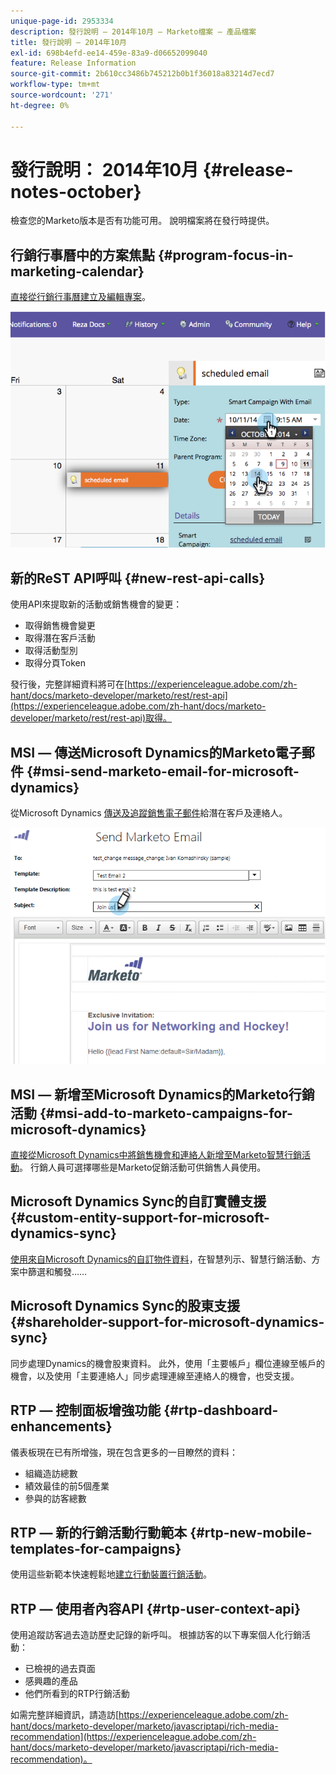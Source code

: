 ```yaml
---
unique-page-id: 2953334
description: 發行說明 — 2014年10月 — Marketo檔案 — 產品檔案
title: 發行說明 — 2014年10月
exl-id: 698b4efd-ee14-459e-83a9-d06652099040
feature: Release Information
source-git-commit: 2b610cc3486b745212b0b1f36018a83214d7ecd7
workflow-type: tm+mt
source-wordcount: '271'
ht-degree: 0%

---
```


# 發行說明： 2014年10月 {#release-notes-october}

檢查您的Marketo版本是否有功能可用。 說明檔案將在發行時提供。

## 行銷行事曆中的方案焦點 {#program-focus-in-marketing-calendar}

[直接從行銷行事曆建立及編輯專案](/help/marketo/product-docs/core-marketo-concepts/marketing-calendar/understanding-the-calendar/understand-enable-program-focus.md)。

![](assets/image2014-10-20-11-3a48-3a51.png)

## 新的ReST API呼叫 {#new-rest-api-calls}

使用API來提取新的活動或銷售機會的變更：

* 取得銷售機會變更
* 取得潛在客戶活動
* 取得活動型別
* 取得分頁Token

發行後，完整詳細資料將可在[https://experienceleague.adobe.com/zh-hant/docs/marketo-developer/marketo/rest/rest-api](https://experienceleague.adobe.com/zh-hant/docs/marketo-developer/marketo/rest/rest-api)取得。

## MSI — 傳送Microsoft Dynamics的Marketo電子郵件 {#msi-send-marketo-email-for-microsoft-dynamics}

從Microsoft Dynamics [傳送及追蹤銷售電子郵件](/help/marketo/product-docs/marketo-sales-insight/msi-for-microsoft-dynamics/setting-up-and-using/send-a-marketo-sales-email-from-microsoft-dynamics.md)給潛在客戶及連絡人。

![](assets/image2014-10-20-11-3a49-3a25.png)

## MSI — 新增至Microsoft Dynamics的Marketo行銷活動 {#msi-add-to-marketo-campaigns-for-microsoft-dynamics}

[直接從Microsoft Dynamics中將銷售機會和連絡人新增至Marketo智慧行銷活動](/help/marketo/product-docs/marketo-sales-insight/msi-for-microsoft-dynamics/setting-up-and-using/add-a-lead-contact-to-a-marketo-campaign-from-microsoft-dynamics.md)。 行銷人員可選擇哪些是Marketo促銷活動可供銷售人員使用。

## Microsoft Dynamics Sync的自訂實體支援 {#custom-entity-support-for-microsoft-dynamics-sync}

[使用來自Microsoft Dynamics的自訂物件資料](/help/marketo/product-docs/crm-sync/microsoft-dynamics-sync/microsoft-dynamics-sync-details/enable-sync-for-a-custom-entity.md)，在智慧列示、智慧行銷活動、方案中篩選和觸發……

## Microsoft Dynamics Sync的股東支援 {#shareholder-support-for-microsoft-dynamics-sync}

同步處理Dynamics的機會股東資料。 此外，使用「主要帳戶」欄位連線至帳戶的機會，以及使用「主要連絡人」同步處理連線至連絡人的機會，也受支援。

## RTP — 控制面板增強功能 {#rtp-dashboard-enhancements}

儀表板現在已有所增強，現在包含更多的一目瞭然的資料：

* 組織造訪總數
* 績效最佳的前5個產業
* 參與的訪客總數

## RTP — 新的行銷活動行動範本 {#rtp-new-mobile-templates-for-campaigns}

使用這些新範本快速輕鬆地[建立行動裝置行銷活動](/help/marketo/product-docs/web-personalization/using-templates/using-templates-to-create-web-campaigns.md)。

## RTP — 使用者內容API {#rtp-user-context-api}

使用追蹤訪客過去造訪歷史記錄的新呼叫。 根據訪客的以下專案個人化行銷活動：

* 已檢視的過去頁面
* 感興趣的產品
* 他們所看到的RTP行銷活動

如需完整詳細資訊，請造訪[https://experienceleague.adobe.com/zh-hant/docs/marketo-developer/marketo/javascriptapi/rich-media-recommendation](https://experienceleague.adobe.com/zh-hant/docs/marketo-developer/marketo/javascriptapi/rich-media-recommendation)。

